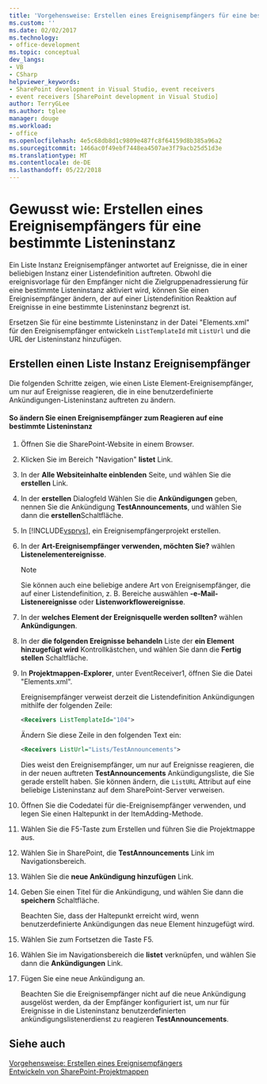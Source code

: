 ```yaml
---
title: 'Vorgehensweise: Erstellen eines Ereignisempfängers für eine bestimmte Listeninstanz | Microsoft Docs'
ms.custom: ''
ms.date: 02/02/2017
ms.technology:
- office-development
ms.topic: conceptual
dev_langs:
- VB
- CSharp
helpviewer_keywords:
- SharePoint development in Visual Studio, event receivers
- event receivers [SharePoint development in Visual Studio]
author: TerryGLee
ms.author: tglee
manager: douge
ms.workload:
- office
ms.openlocfilehash: 4e5c68db8d1c9809e487fc8f64159d8b385a96a2
ms.sourcegitcommit: 1466ac0f49ebf7448ea4507ae3f79acb25d51d3e
ms.translationtype: MT
ms.contentlocale: de-DE
ms.lasthandoff: 05/22/2018
---
```

# <a name="how-to-create-an-event-receiver-for-a-specific-list-instance"></a>Gewusst wie: Erstellen eines Ereignisempfängers für eine bestimmte Listeninstanz
  Ein Liste Instanz Ereignisempfänger antwortet auf Ereignisse, die in einer beliebigen Instanz einer Listendefinition auftreten. Obwohl die ereignisvorlage für den Empfänger nicht die Zielgruppenadressierung für eine bestimmte Listeninstanz aktiviert wird, können Sie einen Ereignisempfänger ändern, der auf einer Listendefinition Reaktion auf Ereignisse in eine bestimmte Listeninstanz begrenzt ist.  
  
 Ersetzen Sie für eine bestimmte Listeninstanz in der Datei "Elements.xml" für den Ereignisempfänger entwickeln `ListTemplateId` mit `ListUrl` und die URL der Listeninstanz hinzufügen.  
  
## <a name="creating-a-list-instance-event-receiver"></a>Erstellen einen Liste Instanz Ereignisempfänger  
 Die folgenden Schritte zeigen, wie einen Liste Element-Ereignisempfänger, um nur auf Ereignisse reagieren, die in eine benutzerdefinierte Ankündigungen-Listeninstanz auftreten zu ändern.  
  
#### <a name="to-modify-an-event-receiver-to-respond-to-a-specific-list-instance"></a>So ändern Sie einen Ereignisempfänger zum Reagieren auf eine bestimmte Listeninstanz  
  
1.  Öffnen Sie die SharePoint-Website in einem Browser.  
  
2.  Klicken Sie im Bereich "Navigation" **listet** Link.  
  
3.  In der **Alle Websiteinhalte einblenden** Seite, und wählen Sie die **erstellen** Link.  
  
4.  In der **erstellen** Dialogfeld Wählen Sie die **Ankündigungen** geben, nennen Sie die Ankündigung **TestAnnouncements**, und wählen Sie dann die **erstellen**Schaltfläche.  
  
5.  In [!INCLUDE[vsprvs](../sharepoint/includes/vsprvs-md.md)], ein Ereignisempfängerprojekt erstellen.  
  
6.  In der **Art-Ereignisempfänger verwenden, möchten Sie?** wählen **Listenelementereignisse**.  
  
    > [!NOTE]  
    >  Sie können auch eine beliebige andere Art von Ereignisempfänger, die auf einer Listendefinition, z. B. Bereiche auswählen **-e-Mail-Listenereignisse** oder **Listenworkflowereignisse**.  
  
7.  In der **welches Element der Ereignisquelle werden sollten?** wählen **Ankündigungen**.  
  
8.  In der **die folgenden Ereignisse behandeln** Liste der **ein Element hinzugefügt wird** Kontrollkästchen, und wählen Sie dann die **Fertig stellen** Schaltfläche.  
  
9. In **Projektmappen-Explorer**, unter EventReceiver1, öffnen Sie die Datei "Elements.xml".  
  
     Ereignisempfänger verweist derzeit die Listendefinition Ankündigungen mithilfe der folgenden Zeile:  
  
    ```xml  
    <Receivers ListTemplateId="104">  
    ```  
  
     Ändern Sie diese Zeile in den folgenden Text ein:  
  
    ```xml  
    <Receivers ListUrl="Lists/TestAnnouncements">  
    ```  
  
     Dies weist den Ereignisempfänger, um nur auf Ereignisse reagieren, die in der neuen auftreten **TestAnnouncements** Ankündigungsliste, die Sie gerade erstellt haben. Sie können ändern, die `ListURL` Attribut auf eine beliebige Listeninstanz auf dem SharePoint-Server verweisen.  
  
10. Öffnen Sie die Codedatei für die-Ereignisempfänger verwenden, und legen Sie einen Haltepunkt in der ItemAdding-Methode.  
  
11. Wählen Sie die F5-Taste zum Erstellen und führen Sie die Projektmappe aus.  
  
12. Wählen Sie in SharePoint, die **TestAnnouncements** Link im Navigationsbereich.  
  
13. Wählen Sie die **neue Ankündigung hinzufügen** Link.  
  
14. Geben Sie einen Titel für die Ankündigung, und wählen Sie dann die **speichern** Schaltfläche.  
  
     Beachten Sie, dass der Haltepunkt erreicht wird, wenn benutzerdefinierte Ankündigungen das neue Element hinzugefügt wird.  
  
15. Wählen Sie zum Fortsetzen die Taste F5.  
  
16. Wählen Sie im Navigationsbereich die **listet** verknüpfen, und wählen Sie dann die **Ankündigungen** Link.  
  
17. Fügen Sie eine neue Ankündigung an.  
  
     Beachten Sie die Ereignisempfänger nicht auf die neue Ankündigung ausgelöst werden, da der Empfänger konfiguriert ist, um nur für Ereignisse in die Listeninstanz benutzerdefinierten ankündigungslistenerdienst zu reagieren **TestAnnouncements**.  
  
## <a name="see-also"></a>Siehe auch  
 [Vorgehensweise: Erstellen eines Ereignisempfängers](../sharepoint/how-to-create-an-event-receiver.md)   
 [Entwickeln von SharePoint-Projektmappen](../sharepoint/developing-sharepoint-solutions.md)  
  
  